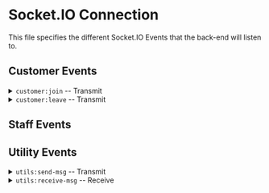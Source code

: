 # Socket.IO Connection
This file specifies the different Socket.IO Events that the back-end will listen to.

## Customer Events
<details>
<summary><code>customer:join</code> -- Transmit</summary>
Fired when the customer requests for a live chat.

### Parameters
| Name | Data Type | Description |
| :-- | :-- | :-- |
| csi | String | Customer Session Identifier (A Unique Identifier given to every live chat session. Unique to the particular session) |
| faqSection | String | The FAQ Section help is requested for |
| faqQuestion | String | A description / question that the customer is asking |
</details>

<details>
<summary><code>customer:leave</code> -- Transmit</summary>
Fired when the customer leaves the live chat

### Parameters
No Parameters Needed
</details>

## Staff Events


## Utility Events
<details>
<summary><code>utils:send-msg</code> -- Transmit</summary>
Fired when a customer/staff sends a message

### Parameters
TODO
</details>
<details>
<summary><code>utils:receive-msg</code> -- Receive</summary>
Fired when the customer leaves the live chat

### Parameters
No Parameters Needed
</details>